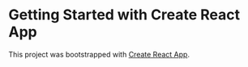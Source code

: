 # Getting Started with Create React App

This project was bootstrapped with [Create React App](https://Aktilekkg.github.io/react-movie-app).


